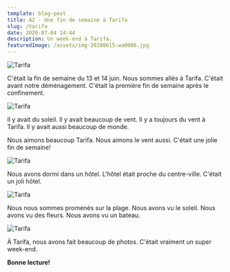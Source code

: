 ```yaml
---
template: blog-post
title: A2 - Une fin de semaine à Tarifa
slug: /tarifa
date: 2020-07-04 14:44
description: Un week-end à Tarifa.
featuredImage: /assets/img-20200615-wa0006.jpg
---
```

![Tarifa](/assets/IMG-20200617-WA0006.jpg)

C'était la fin de semaine du 13 et 14 juin. Nous sommes allés à Tarifa. C'était avant notre déménagement. C'était la première fin de semaine après le confinement.

![Tarifa](/assets/img-20200615-wa0009.jpg)

Il y avait du soleil. Il y avait beaucoup de vent. Il y a toujours du vent à Tarifa. Il y avait aussi beaucoup de monde.

Nous aimons beaucoup Tarifa. Nous aimons le vent aussi. C'était une jolie fin de semaine!

![Tarifa](/assets/img-20200615-wa0003.jpg)

Nous avons dormi dans un hôtel. L'hôtel était proche du centre-ville. C'était un joli hôtel.

![Tarifa](/assets/img-20200615-wa0008.jpg)

Nous nous sommes promenés sur la plage. Nous avons vu le soleil. Nous avons vu des fleurs. Nous avons vu un bateau.

![Tarifa](/assets/IMG-20200617-WA0003.jpg)

À Tarifa, nous avons fait beaucoup de photos. C'était vraiment un super week-end.

**Bonne lecture!**